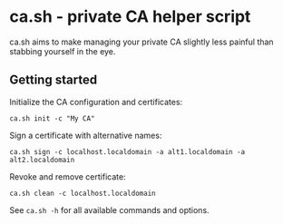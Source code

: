 # ca.sh - private CA helper script

ca.sh aims to make managing your private CA slightly less painful than
stabbing yourself in the eye.

## Getting started

Initialize the CA configuration and certificates:

    ca.sh init -c "My CA"

Sign a certificate with alternative names:

    ca.sh sign -c localhost.localdomain -a alt1.localdomain -a alt2.localdomain

Revoke and remove certificate:

    ca.sh clean -c localhost.localdomain

See `ca.sh -h` for all available commands and options.
